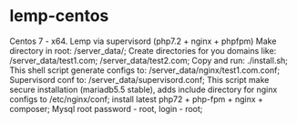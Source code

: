 # lemp-centos
Centos 7 - x64.
Lemp via supervisord (php7.2 + nginx + phpfpm)
Make directory in root: /server_data/; 
Create directories for you domains like: /server_data/test1.com; /server_data/test2.com;
Copy and run: ./install.sh;
This shell script generate configs to: /server_data/nginx/test1.com.conf; 
Supervisord conf to: /server_data/supervisord.conf;
This script make secure installation (mariadb5.5 stable), adds include directory for nginx configs to /etc/nginx/conf; install latest php72 + php-fpm + nginx + composer; Mysql root password - root, login - root; 
